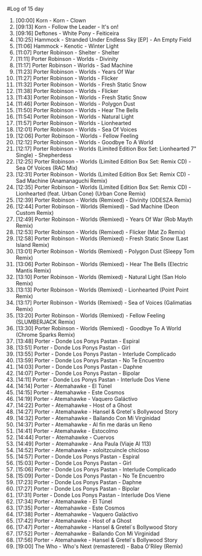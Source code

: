 #Log of 15 day

1. [00:00] Korn - Korn - Clown
1. [09:13] Korn - Follow the Leader - It's on!
1. [09:16] Deftones - White Pony - Feiticeira
1. [10:25] Hammock - Stranded Under Endless Sky [EP] - An Empty Field
1. [11:06] Hammock - Kenotic - Winter Light
1. [11:07] Porter Robinson - Shelter - Shelter
1. [11:11] Porter Robinson - Worlds - Divinity
1. [11:17] Porter Robinson - Worlds - Sad Machine
1. [11:23] Porter Robinson - Worlds - Years Of War
1. [11:27] Porter Robinson - Worlds - Flicker
1. [11:32] Porter Robinson - Worlds - Fresh Static Snow
1. [11:38] Porter Robinson - Worlds - Flicker
1. [11:43] Porter Robinson - Worlds - Fresh Static Snow
1. [11:46] Porter Robinson - Worlds - Polygon Dust
1. [11:50] Porter Robinson - Worlds - Hear The Bells
1. [11:54] Porter Robinson - Worlds - Natural Light
1. [11:57] Porter Robinson - Worlds - Lionhearted
1. [12:01] Porter Robinson - Worlds - Sea Of Voices
1. [12:06] Porter Robinson - Worlds - Fellow Feeling
1. [12:12] Porter Robinson - Worlds - Goodbye To A World
1. [12:17] Porter Robinson - Worlds (Limited Edition Box Set: Lionhearted 7" Single) - Shepherdess
1. [12:25] Porter Robinson - Worlds (Limited Edition Box Set: Remix CD) - Sea Of Voices (RAC Mix)
1. [12:31] Porter Robinson - Worlds (Limited Edition Box Set: Remix CD) - Sad Machine (Anamanaguchi Remix)
1. [12:35] Porter Robinson - Worlds (Limited Edition Box Set: Remix CD) - Lionhearted (feat. Urban Cone) (Urban Cone Remix)
1. [12:39] Porter Robinson - Worlds (Remixed) - Divinity (ODESZA Remix)
1. [12:44] Porter Robinson - Worlds (Remixed) - Sad Machine (Deon Custom Remix)
1. [12:49] Porter Robinson - Worlds (Remixed) - Years Of War (Rob Mayth Remix)
1. [12:53] Porter Robinson - Worlds (Remixed) - Flicker (Mat Zo Remix)
1. [12:58] Porter Robinson - Worlds (Remixed) - Fresh Static Snow (Last Island Remix)
1. [13:01] Porter Robinson - Worlds (Remixed) - Polygon Dust (Sleepy Tom Remix)
1. [13:06] Porter Robinson - Worlds (Remixed) - Hear The Bells (Electric Mantis Remix)
1. [13:10] Porter Robinson - Worlds (Remixed) - Natural Light (San Holo Remix)
1. [13:13] Porter Robinson - Worlds (Remixed) - Lionhearted (Point Point Remix)
1. [13:17] Porter Robinson - Worlds (Remixed) - Sea of Voices (Galimatias Remix)
1. [13:20] Porter Robinson - Worlds (Remixed) - Fellow Feeling (SLUMBERJACK Remix)
1. [13:30] Porter Robinson - Worlds (Remixed) - Goodbye To A World (Chrome Sparks Remix)
1. [13:48] Porter - Donde Los Ponys Pastan - Espiral
1. [13:51] Porter - Donde Los Ponys Pastan - Girl
1. [13:55] Porter - Donde Los Ponys Pastan - Interlude Complicado
1. [13:59] Porter - Donde Los Ponys Pastan - No Te Encuentro
1. [14:03] Porter - Donde Los Ponys Pastan - Daphne
1. [14:07] Porter - Donde Los Ponys Pastan - Bipolar
1. [14:11] Porter - Donde Los Ponys Pastan - Interlude Dos Viene
1. [14:14] Porter - Atemahawke - El Túnel
1. [14:15] Porter - Atemahawke - Este Cosmos
1. [14:19] Porter - Atemahawke - Vaquero Galáctivo
1. [14:22] Porter - Atemahawke - Host of a Ghost
1. [14:27] Porter - Atemahawke - Hansel & Gretel´s Bollywood Story
1. [14:32] Porter - Atemahawke - Bailando Con Mi Virginidad
1. [14:37] Porter - Atemahawke - Al fin me darás un Reno
1. [14:41] Porter - Atemahawke - Estocolmo
1. [14:44] Porter - Atemahawke - Cuervos
1. [14:49] Porter - Atemahawke - Ana Paula (Viaje Al 113)
1. [14:52] Porter - Atemahawke - xoloitzcuincle chicloso
1. [14:57] Porter - Donde Los Ponys Pastan - Espiral
1. [15:03] Porter - Donde Los Ponys Pastan - Girl
1. [15:06] Porter - Donde Los Ponys Pastan - Interlude Complicado
1. [15:09] Porter - Donde Los Ponys Pastan - No Te Encuentro
1. [17:23] Porter - Donde Los Ponys Pastan - Daphne
1. [17:27] Porter - Donde Los Ponys Pastan - Bipolar
1. [17:31] Porter - Donde Los Ponys Pastan - Interlude Dos Viene
1. [17:34] Porter - Atemahawke - El Túnel
1. [17:35] Porter - Atemahawke - Este Cosmos
1. [17:38] Porter - Atemahawke - Vaquero Galáctivo
1. [17:42] Porter - Atemahawke - Host of a Ghost
1. [17:47] Porter - Atemahawke - Hansel & Gretel´s Bollywood Story
1. [17:52] Porter - Atemahawke - Bailando Con Mi Virginidad
1. [17:56] Porter - Atemahawke - Hansel & Gretel´s Bollywood Story
1. [19:00] The Who - Who's Next (remastered) - Baba O'Riley (Remix)
